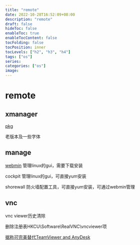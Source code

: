 ```yaml
---
title: "remote"
date: 2022-10-28T16:52:09+08:00
description: "remote"
draft: false
hideToc: false
enableToc: true
enableTocContent: false
tocFolding: false
tocPosition: inner
tocLevels: ["h2", "h3", "h4"]
tags: ["os"]
series:
categories: ["os"]
image:
---
```

# remote

## xmanager

[pkg](http://down.wowunix.com/Util/xmanager/pkg/)

老版本及一些字体

## manage

[webmin](http://www.webmin.com)  管理linux的gui，需要下载安装

cockpit    管理linux的gui，可直接yum安装

shorewall   防火墙配置工具，可直接yum安装，可通过webmin管理

## vnc

vnc viewer历史清除

删除注册表HKCU\Software\RealVNC\vncviewer项



[据称可完美替代TeamViewer and AnyDesk](https://github.com/rustdesk/rustdesk)

